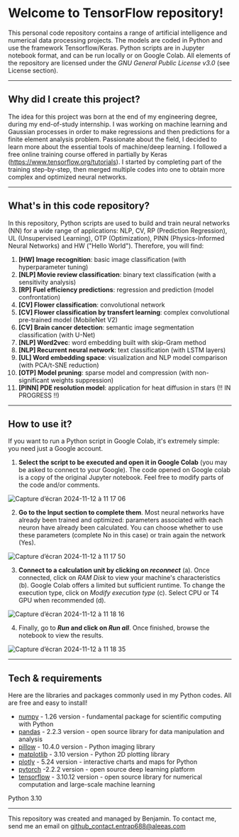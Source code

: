 # Welcome to TensorFlow repository!
This personal code repository contains a range of artificial intelligence and numerical data processing projects. The models are coded in Python and use the framework Tensorflow/Keras. Python scripts are in Jupyter notebook format, and can be run locally or on Google Colab. All elements of the repository are licensed under the *GNU General Public License v3.0* (see License section). 

---------------
## Why did I create this project?
The idea for this project was born at the end of my engineering degree, during my end-of-study internship. I was working on machine learning and Gaussian processes in order to make regressions and then predictions for a finite element analysis problem. Passionate about the field, I decided to learn more about the essential tools of machine/deep learning. I followed a free online training course offered in partially by Keras (https://www.tensorflow.org/tutorials). I started by completing part of the training step-by-step, then merged multiple codes into one to obtain more complex and optimized neural networks. 

---------------
## What's in this code repository?

In this repository, Python scripts are used to build and train neural networks (NN) for a wide range of applications: NLP, CV, RP (Prediction Regression), UL (Unsupervised Learning), OTP (Optimization), PINN (Physics-Informed Neural Networks) and HW ("Hello World"). Therefore, you will find:
1. **[HW] Image recognition**: basic image classification (with hyperparameter tuning) 
2. **[NLP] Movie review classification**: binary text classification (with a sensitivity analysis)
3. **[RP] Fuel efficiency predictions**: regression and prediction (model confrontation)
4. **[CV] Flower classification**: convolutional network 
5. **[CV] Flower classification by transfert learning**: complex convolutional pre-trained model (MobileNet V2)
6. **[CV] Brain cancer detection**: semantic image segmentation classification (with U-Net)
7. **[NLP] Word2vec**: word embedding built with skip-Gram method
8. **[NLP] Recurrent neural network**: text classification (with LSTM layers)
9. **[UL] Word embedding space**: visualization and NLP model comparison (with PCA/t-SNE reduction)
10. **[OTP] Model pruning**: sparse model and compression (with non-significant weights suppression)
11. **[PINN] PDE resolution model**: application for heat diffusion in stars (!! IN PROGRESS !!)

---------------
## How to use it? 
If you want to run a Python script in Google Colab, it's extremely simple: you need just a Google account. 

1. **Select the script to be executed and open it in Google Colab** (you may be asked to connect to your Google). The code opened on Google colab is a copy of the original Jupyter notebook. Feel free to modify parts of the code and/or comments.

![Capture d’écran 2024-11-12 à 11 17 06](https://github.com/user-attachments/assets/f587d0d0-b8d5-48f6-8f2f-3a8bff9c1252)

2. **Go to the Input section to complete them**. Most neural networks have already been trained and optimized: parameters associated with each neuron have already been calculated. You can choose whether to use these parameters (complete No in this case) or train again the network (Yes).

![Capture d’écran 2024-11-12 à 11 17 50](https://github.com/user-attachments/assets/9c351c50-f1a7-47d9-bd6e-e8b10db5e41b)

3. **Connect to a calculation unit by clicking on *reconnect*** (a). Once connected, click on *RAM Disk* to view your machine's characteristics (b). Google Colab offers a limited but sufficient runtime. To change the execution type, click on *Modify execution type* (c). Select CPU or T4 GPU when recommended (d).

![Capture d’écran 2024-11-12 à 11 18 16](https://github.com/user-attachments/assets/dc202eaf-0691-4113-88ab-b8be96900b7f)

4. Finally, go to ***Run* and click on *Run all***. Once finished, browse the notebook to view the results.
   
![Capture d’écran 2024-11-12 à 11 18 35](https://github.com/user-attachments/assets/6019a3ff-937c-47be-b358-dad6b16f7772)

---------------
## Tech & requirements
Here are the libraries and packages commonly used in my Python codes. All are free and easy to install!

*   [numpy](https://numpy.org/doc/stable/index.html) - 1.26 version - fundamental package for scientific computing with Python
*   [pandas](https://pandas.pydata.org/docs/index.html) - 2.2.3 version - open source library for data manipulation and analysis
*   [pillow](https://pillow.readthedocs.io/en/stable/#) - 10.4.0 version - Python imaging library
*   [matplotlib](https://matplotlib.org/stable/) - 3.10 version - Python 2D plotting library
*   [plotly](https://plotly.com/graphing-libraries/) - 5.24 version - interactive charts and maps for Python
*   [pytorch](https://pytorch.org/) -2.2.2 version - open source deep learning platform
*   [tensorflow](https://www.tensorflow.org/) - 3.10.12 version - open source library for numerical computation and large-scale machine learning

Python 3.10

---------------
This repository was created and managed by Benjamin. To contact me, send me an email on github_contact.entrap688@aleeas.com
